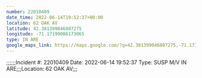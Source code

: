 ```yaml
---
number: 22010409
date_time: 2022-06-14T19:52:37+00:00
location: 62 OAK AV
latitude: 42.381399046807275
longitude: -71.17199086173065
type: IN ARE
google_maps_link: https://maps.google.com/?q=42.381399046807275,-71.17199086173065
---
```


;;;;;;Incident #: 22010409  Date: 2022-06-14 19:52:37   Type: SUSP M/V IN ARE;;;Location: 62 OAK AV;;;

